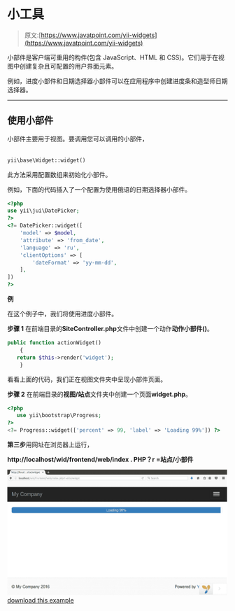 # 小工具

> 原文:[https://www.javatpoint.com/yii-widgets](https://www.javatpoint.com/yii-widgets)

小部件是客户端可重用的构件(包含 JavaScript、HTML 和 CSS)。它们用于在视图中创建复杂且可配置的用户界面元素。

例如，进度小部件和日期选择器小部件可以在应用程序中创建进度条和造型师日期选择器。

* * *

## 使用小部件

小部件主要用于视图。要调用您可以调用的小部件，

```php

yii\base\Widget::widget()

```

此方法采用配置数组来初始化小部件。

例如，下面的代码插入了一个配置为使用俄语的日期选择器小部件。

```php
<?php
use yii\jui\DatePicker;
?>
<?= DatePicker::widget([
    'model' => $model,
    'attribute' => 'from_date',
    'language' => 'ru',
    'clientOptions' => [
        'dateFormat' => 'yy-mm-dd',
    ],
]) 
?>

```

**例**

在这个例子中，我们将使用进度小部件。

**步骤 1** 在前端目录的**SiteController.php**文件中创建一个动作**动作小部件()**。

```php
public function actionWidget() 
    { 
   return $this->render('widget'); 
    }

```

看看上面的代码，我们正在视图文件夹中呈现小部件页面。

**步骤 2** 在前端目录的**视图/站点**文件夹中创建一个页面**widget.php**。

```php
<?php 
   use yii\bootstrap\Progress; 
?> 
<?= Progress::widget(['percent' => 99, 'label' => 'Loading 99%']) ?>

```

**第三步**用网址在浏览器上运行，

**http://localhost/wid/frontend/web/index . PHP？r =站点/小部件**

![YII Widgets 1](img/eb1570f9600c4c21775d71bd27225401.png)[download this example](https://static.javatpoint.com/yii/src/wid.zip)